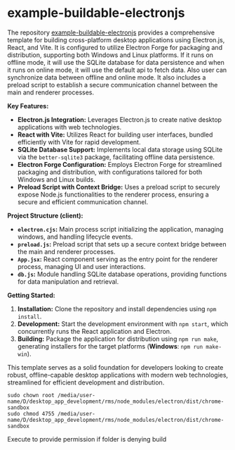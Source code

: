 # example-buildable-electronjs

The repository [example-buildable-electronjs](https://github.com/Sharif-Minhaz/example-buildable-electronjs) provides a comprehensive template for building cross-platform desktop applications using Electron.js, React, and Vite. It is configured to utilize Electron Forge for packaging and distribution, supporting both Windows and Linux platforms. If it runs on offline mode, it will use the SQLite database for data persistence and when it runs on online mode, it will use the default api to fetch data. Also user can synchronize data between offline and online mode. It also includes a preload script to establish a secure communication channel between the main and renderer processes.

**Key Features:**

-   **Electron.js Integration:** Leverages Electron.js to create native desktop applications with web technologies.
-   **React with Vite:** Utilizes React for building user interfaces, bundled efficiently with Vite for rapid development.
-   **SQLite Database Support:** Implements local data storage using SQLite via the `better-sqlite3` package, facilitating offline data persistence.
-   **Electron Forge Configuration:** Employs Electron Forge for streamlined packaging and distribution, with configurations tailored for both Windows and Linux builds.
-   **Preload Script with Context Bridge:** Uses a preload script to securely expose Node.js functionalities to the renderer process, ensuring a secure and efficient communication channel.

**Project Structure (client):**

-   **`electron.cjs`:** Main process script initializing the application, managing windows, and handling lifecycle events.
-   **`preload.js`:** Preload script that sets up a secure context bridge between the main and renderer processes.
-   **`App.jsx`:** React component serving as the entry point for the renderer process, managing UI and user interactions.
-   **`db.js`:** Module handling SQLite database operations, providing functions for data manipulation and retrieval.

**Getting Started:**

1. **Installation:** Clone the repository and install dependencies using `npm install`.
2. **Development:** Start the development environment with `npm start`, which concurrently runs the React application and Electron.
3. **Building:** Package the application for distribution using `npm run make`, generating installers for the target platforms (**Windows**: `npm run make-win`).

This template serves as a solid foundation for developers looking to create robust, offline-capable desktop applications with modern web technologies, streamlined for efficient development and distribution.


```
sudo chown root /media/user-name/D/desktop_app_development/rms/node_modules/electron/dist/chrome-sandbox
sudo chmod 4755 /media/user-name/D/desktop_app_development/rms/node_modules/electron/dist/chrome-sandbox
```

Execute to provide permission if folder is denying build
